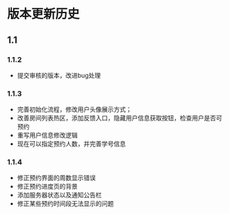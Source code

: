 # 版本更新历史

## 1.1

### 1.1.2

* 提交审核的版本，改进bug处理

### 1.1.3

* 完善初始化流程，修改用户头像展示方式；
* 改善房间列表热区，添加反馈入口，隐藏用户信息获取按钮，检查用户是否可预约
* 重写用户信息修改逻辑
* 现在可以指定预约人数，并完善学号信息

### 1.1.4

* 修正预约界面的周数显示错误
* 修正预约进度页的背景
* 添加服务器状态以及通知公告栏
* 修正某些预约时间段无法显示的问题